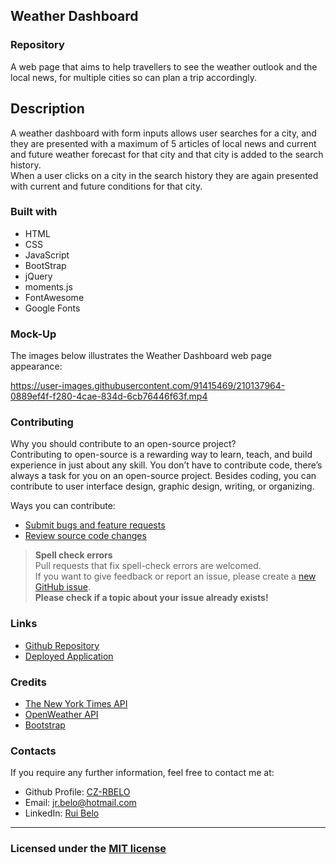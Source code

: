 ## Weather Dashboard


### Repository

A web page that aims to help travellers to see the weather outlook and the local news, for multiple cities so can plan a trip accordingly.  

## Description    

A weather dashboard with form inputs allows user searches for a city, and they are presented with a maximum of 5 articles of local news and current and future weather forecast for that city and that city is added to the search history.    
When a user clicks on a city in the search history they are again presented with current and future conditions for that city.

### Built with

* HTML
* CSS
* JavaScript
* BootStrap
* jQuery
* moments.js
* FontAwesome
* Google Fonts

### Mock-Up

The images below illustrates the Weather Dashboard web page appearance:    

https://user-images.githubusercontent.com/91415469/210137964-0889ef4f-f280-4cae-834d-6cb76446f63f.mp4

### Contributing

Why you should contribute to an open-source project?  
Contributing to open-source is a rewarding way to learn, teach, and build experience in just about any skill.
You don’t have to contribute code, there’s always a task for you on an open-source project.
Besides coding, you can contribute to user interface design, graphic design, writing, or organizing.

Ways you can contribute:

* [Submit bugs and feature requests](https://github.com/CZ-RBelo/WeatherDashboard/issues)
* [Review source code changes](https://github.com/CZ-RBelo/WeatherDashboard/pulls)

> **Spell check errors**  
>Pull requests that fix spell-check errors are welcomed.  
>If you want to give feedback or report an issue, please create a [new GitHub issue](https://github.com/CZ-RBelo/WeatherDashboard/issues/new).  
>**Please check if a topic about your issue already exists!**

### Links

* [Github Repository](https://github.com/CZ-RBelo/WeatherDashboard)
* [Deployed Application](https://cz-rbelo.github.io/WeatherDashboard)

### Credits

* [The New York Times API](https://www.nytimes.com/)
* [OpenWeather API](https://openweathermap.org/)
* [Bootstrap](https://getbootstrap.com/)

### Contacts

If you require any further information, feel free to contact me at:
 
* Github Profile: [CZ-RBELO](https://github.com/CZ-RBelo/)  
* Email: [jr.belo@hotmail.com](mailto:jr.belo@hotmail.com)
* LinkedIn: [Rui Belo](https://linkedin.com/in/ruibelo)

---
### Licensed under the [MIT license](https://github.com/CZ-RBelo/WeatherDashboard/blob/main/LICENSE)


